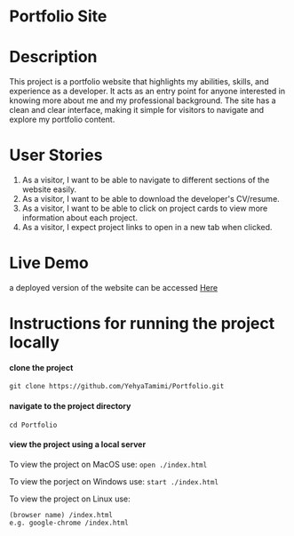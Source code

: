 # Portfolio Site

# Description

This project is a portfolio website that highlights my abilities, skills, and experience as a developer. It acts as an entry point for anyone interested in knowing more about me and my professional background. The site has a clean and clear interface, making it simple for visitors to navigate and explore my portfolio content.

# User Stories

1. As a visitor, I want to be able to navigate to different sections of the website easily.
2. As a visitor, I want to be able to download the developer's CV/resume.
3. As a visitor, I want to be able to click on project cards to view more information about each project.
4. As a visitor, I expect project links to open in a new tab when clicked.

# Live Demo

a deployed version of the website can be accessed [Here](https://yehyatamimi.github.io/Portfolio/)

# Instructions for running the project locally

#### clone the project
`git clone https://github.com/YehyaTamimi/Portfolio.git`

#### navigate to the project directory 
`cd Portfolio`

#### view the project using a local server

To view the project on MacOS use:
`open ./index.html`

To view the porject on Windows use:
`start ./index.html`

To view the project on Linux use:
```
(browser name) /index.html
e.g. google-chrome /index.html

```

